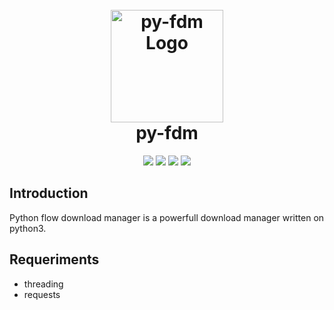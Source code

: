 <h1 align="center">
  <br>
  <a href="https://github.com/BeastSec/py-fdm"><img src="https://icon-library.com/images/download-icon-gif/download-icon-gif-11.jpg" alt="py-fdm Logo" border="0" width="180"></a>
  <br>
  py-fdm
  <br>
</h1>

<p align="center">
  <img src="https://img.shields.io/badge/Release-v0.1-Red.svg">
  <img src="https://img.shields.io/badge/License-AGPL%203.0-brightyellow.svg">
  <img src="https://img.shields.io/badge/Platform-All-yellow.svg">
  <img src="https://img.shields.io/badge/Python-3.x-yellow.svg">
</p>

## Introduction

Python flow download manager is a powerfull download manager written on python3.

## Requeriments

- threading
- requests
